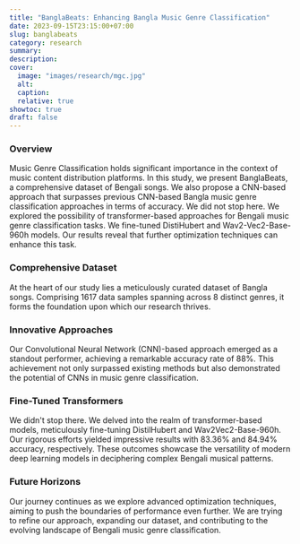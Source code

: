 ```yaml
---
title: "BanglaBeats: Enhancing Bangla Music Genre Classification"
date: 2023-09-15T23:15:00+07:00
slug: banglabeats
category: research
summary:
description: 
cover:
  image: "images/research/mgc.jpg"
  alt:
  caption: 
  relative: true
showtoc: true
draft: false
---
```


### Overview
Music Genre Classification holds significant importance in the context of music content distribution platforms. In this study, we present BanglaBeats, a comprehensive dataset of Bengali songs. We also propose a CNN-based approach that surpasses previous CNN-based Bangla music genre classification approaches in terms of accuracy. We did not stop here. We explored the possibility of transformer-based approaches for Bengali music genre classification tasks. We fine-tuned DistiHubert and Wav2-Vec2-Base-960h models. Our results reveal that further optimization techniques can enhance this task.

### Comprehensive Dataset
At the heart of our study lies a meticulously curated dataset of Bangla songs. Comprising 1617 data samples spanning across 8 distinct genres, it forms the foundation upon which our research thrives.

### Innovative Approaches
Our Convolutional Neural Network (CNN)-based approach emerged as a standout performer, achieving a remarkable accuracy rate of 88%. This achievement not only surpassed existing methods but also demonstrated the potential of CNNs in music genre classification.


### Fine-Tuned Transformers
We didn't stop there. We delved into the realm of transformer-based models, meticulously fine-tuning DistilHubert and Wav2Vec2-Base-960h. Our rigorous efforts yielded impressive results with 83.36% and 84.94% accuracy, respectively. These outcomes showcase the versatility of modern deep learning models in deciphering complex Bengali musical patterns.


### Future Horizons
Our journey continues as we explore advanced optimization techniques, aiming to push the boundaries of performance even further. We are trying to refine our approach, expanding our dataset, and contributing to the evolving landscape of Bengali music genre classification.

